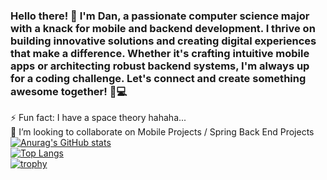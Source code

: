 ### Hello there! 👋 I'm Dan, a passionate computer science major with a knack for mobile and backend development. I thrive on building innovative solutions and creating digital experiences that make a difference. Whether it's crafting intuitive mobile apps or architecting robust backend systems, I'm always up for a coding challenge. Let's connect and create something awesome together! 🚀💻


⚡ Fun fact: I  have a space theory hahaha... <br>
👯 I’m looking to collaborate on Mobile Projects / Spring Back End Projects
[![Anurag's GitHub stats](https://github-readme-stats.vercel.app/api?username=dmwinzi&show_icons=true&theme=github_dark)]()<br>
[![Top Langs](https://github-readme-stats.vercel.app/api/top-langs/?username=dmwinzi&layout=compact&show_icons=true&theme=github_dark)](https://github.com/anuraghazra/github-readme-stats)<br>
[![trophy](https://github-profile-trophy.vercel.app/?username=dmwinzi&theme=darkhub)](https://github.com/ryo-ma/github-profile-trophy)


<!--
**Dmwinzi/Dmwinzi** is a ✨ _special_ ✨ repository because its `README.md` (this file) appears on your GitHub profile.

Here are some ideas to get you started:

- 🔭 I’m currently working on 
- 👯 I’m looking to collaborate on Android Projects / Spring Back End Projects
- 🤔 I’m looking for help with ...
- 💬 Ask me about ...
- 📫 How to reach me: 
- 😄 Pronouns: 
- ⚡ Fun fact: I  have a space theory hahaha...
-->
